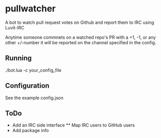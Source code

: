 pullwatcher
===========

A bot to watch pull request votes on Github and report them to IRC using Luvit-IRC

Anytime someone commnets on a watched repo's PR with a +1, -1, or any other +/-number it will be reported on the channel specified in the config.

Running
-------

./bot.lua -c your_config_file

Configuration
-------------

See the example config.json

ToDo
----

* Add an IRC side interface
** Map IRC users to GitHub users
* Add package info
